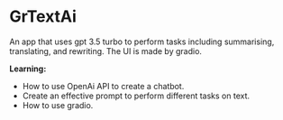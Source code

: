# GrTextAi
An app that uses gpt 3.5 turbo to perform tasks including summarising, translating, and rewriting. The UI is made by gradio.

**Learning:**
- How to use OpenAi API to create a chatbot.
- Create an effective prompt to perform different tasks on text.
- How to use gradio.
  
